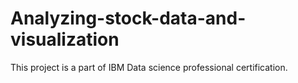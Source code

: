 # Analyzing-stock-data-and-visualization
This project is a part of IBM Data science professional certification.

